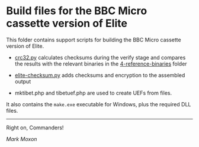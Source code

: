 # Build files for the BBC Micro cassette version of Elite

This folder contains support scripts for building the BBC Micro cassette version of Elite.

* [crc32.py](crc32.py) calculates checksums during the verify stage and compares the results with the relevant binaries in the [4-reference-binaries](../4-reference-binaries) folder

* [elite-checksum.py](elite-checksum.py) adds checksums and encryption to the assembled output

* mktibet.php and tibetuef.php are used to create UEFs from files.

It also contains the `make.exe` executable for Windows, plus the required DLL files.

---

Right on, Commanders!

_Mark Moxon_